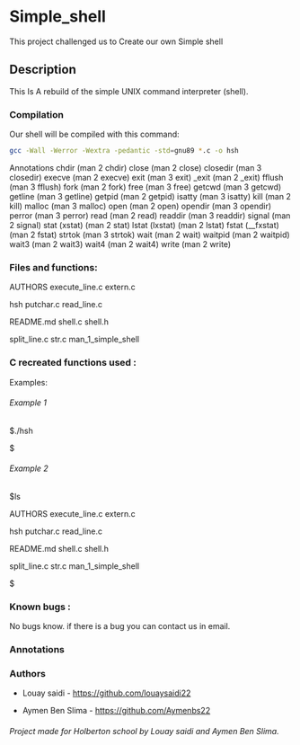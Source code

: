 # Simple_shell

This project challenged us to Create our own Simple shell

## Description


This Is A rebuild of the simple UNIX command interpreter (shell).


###  Compilation

Our shell will be compiled with this command:

```bash
gcc -Wall -Werror -Wextra -pedantic -std=gnu89 *.c -o hsh
```
Annotations
chdir (man 2 chdir)
close (man 2 close)
closedir (man 3 closedir)
execve (man 2 execve)
exit (man 3 exit)
_exit (man 2 _exit)
fflush (man 3 fflush)
fork (man 2 fork)
free (man 3 free)
getcwd (man 3 getcwd)
getline (man 3 getline)
getpid (man 2 getpid)
isatty (man 3 isatty)
kill (man 2 kill)
malloc (man 3 malloc)
open (man 2 open)
opendir (man 3 opendir)
perror (man 3 perror)
read (man 2 read)
readdir (man 3 readdir)
signal (man 2 signal)
stat (xstat) (man 2 stat)
lstat (lxstat) (man 2 lstat)
fstat (__fxstat) (man 2 fstat)
strtok (man 3 strtok)
wait (man 2 wait)
waitpid (man 2 waitpid)
wait3 (man 2 wait3)
wait4 (man 2 wait4)
write (man 2 write)


### Files and functions:

AUTHORS           execute_line.c          extern.c

hsh               putchar.c               read_line.c

README.md         shell.c                 shell.h

split_line.c      str.c                   man_1_simple_shell

### C recreated functions used  :

Examples:

###### Example 1

$./hsh

$

###### Example 2

$ls


AUTHORS           execute_line.c          extern.c

hsh               putchar.c               read_line.c

README.md         shell.c                 shell.h

split_line.c      str.c                   man_1_simple_shell

$

### Known bugs :

No bugs know. if there is a bug you can contact us in email.

### Annotations



### Authors

* Louay saidi - https://github.com/louaysaidi22

* Aymen Ben Slima - https://github.com/Aymenbs22


###### Project made for Holberton school by Louay saidi and Aymen Ben Slima.
